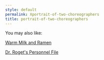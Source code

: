 ```yaml
---
style: default
permalink: Xportrait-of-two-choreographers
title: portrait-of-two-choreographers
---
```

You may also like:

[Warm Milk and Ramen](http://scp-wiki.net/warm-milk-and-ramen)

[Dr. Roget's Personnel File](http://scp-wiki.net/dr-rogets-file)
